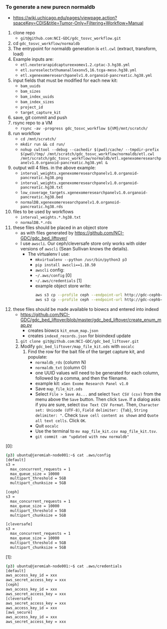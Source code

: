 ### To generate a new purecn normaldb
* https://wiki.uchicago.edu/pages/viewpage.action?spaceKey=CDIS&title=Tumor-Only+Filtering+Workflow+Manual
1. clone repo
   * `git@github.com:NCI-GDC/gdc_tosvc_workflow.git`
1. cd `gdc_tosvc_workflow/normaldb`
1. The entrypoint for normaldb generation is `etl.cwl` (extract, transform, load)
1. Example inputs are:
   * `etl.nexterarapidcaptureexomev1.2.cptac-3.hg38.yml`
   * `etl.sureselectxthumanallexonv5,16.tcga-meso.hg38.yml`
   * `etl.xgenexomeresearchpanelv1.0.organoid-pancreatic.hg38.yml`
1. input fields that must be modified for each new kit:
   * `bam_uuids`
   * `bam_sizes`
   * `bam_index_uuids`
   * `bam_index_sizes`
   * `project_id`
   * `target_capture_kit`
1. save, git commit and push
1. rsync repo to a VM
   * `rsync -av -progress gdc_tosvc_workflow ${VM}/mnt/scratch/`
1. run workflow
   * `cd /mnt/scratch/`
   * `mkdir run && cd run/`
   * ```nohup cwltool --debug --cachedir $(pwd)/cache/ --tmpdir-prefix $(pwd)/tmp/ /mnt/scratch/gdc_tosvc_workflow/normaldb/etl.cwl /mnt/scratch/gdc_tosvc_workflow/normaldb/etl.xgenexomeresearchpanelv1.0.organoid-pancreatic.hg38.yml &```
1. output will 4 files. in the above example:
   * `interval_weights.xgenexomeresearchpanelv1.0.organoid-pancreatic.hg38.png`
   * `interval_weights.xgenexomeresearchpanelv1.0.organoid-pancreatic.hg38.txt`
   * `low_coverage_targets.xgenexomeresearchpanelv1.0.organoid-pancreatic.hg38.bed`
   * `normalDB.xgenexomeresearchpanelv1.0.organoid-pancreatic.hg38.rds`
1. files to be used by workflows
   * `interval_weights.*.hg38.txt`
   * `normalDB.*.rds`
1. these files should be placed in an object store
   * as with files generated by https://github.com/NCI-GDC/gdc_bed_liftover/
   * I use `awscli`. Our ceph/cleversafe store only works with older versions of `awscli` (Sean Sullivan knows the details).
     * The virtualenv I use:
       * `mkvirtualenv --python /usr/bin/python3 p3`
       * `pip install awscli==1.10.50`
       * `awscli` config:
       * `~/.aws/config` [0]
       * `~/.aws/credentials` [1]
       * example object store write:
         ```bash
         aws s3 cp --profile ceph --endpoint-url http://gdc-cephb-objstore.osdc.io/ interval_weights.*.hg38.txt s3://capture-kits/auto/
         aws s3 cp --profile ceph --endpoint-url http://gdc-cephb-objstore.osdc.io/ normalDB.*.rds s3://capture-kits/auto/
         ```
1. these files should be made available to biowcs and entered into indexd
   * https://github.com/NCI-GDC/gdc_bed_liftover/blob/master/gdc_bed_liftover/create_enum_map.py
     * creates biowcs `kit_enum_map.json`
     * creates `indexd_records.json` for bioindexd update
   1. `git clone git@github.com:NCI-GDC/gdc_bed_liftover.git`
   1. Modify `gdc_bed_liftover/map_file_kit.ods` with `oocalc`
      1. Find the row for the bait file of the target capture kit, and populate:
         * `normaldb_rds` (column N)
         * `normaldb_txt` (column O)
         * one UUID values will need to be generated for each column, followed by a comma, and then the filename.
         * example kit: `xGen Exome Research Panel v1.0`
         * Save `map_file_kit.ods`
         * Select `File > Save As...` and select `Text CSV (csv)` from the menu above the `Save` button. Then click `Save`. If a dialog asks if you are sure, select `Use Text CSV Format`. Then, `Character set: Unicode (UTF-8)`, `Field delimiter: {Tab}`, `String delimiter: "`. Check `Save cell content as shown` and `Quote all text cells`. Click `OK`.
         * Quit `oocalc`
         * Use the terminal to `mv map_file_kit.csv map_file_kit.tsv`.
         * `git commit -am "updated with new normaldb"`



[0]:
```bash
(p3) ubuntu@jeremiah-node001:~$ cat .aws/config 
[default]
s3 =
  max_concurrent_requests = 1
  max_queue_size = 10000
  multipart_threshold = 5GB
  multipart_chunksize = 5GB

[ceph]
s3 =
  max_concurrent_requests = 1
  max_queue_size = 10000
  multipart_threshold = 5GB
  multipart_chunksize = 5GB

[cleversafe]
s3 =
  max_concurrent_requests = 1
  max_queue_size = 10000
  multipart_threshold = 5GB
  multipart_chunksize = 5GB
```
[1]:
```bash
(p3) ubuntu@jeremiah-node001:~$ cat .aws/credentials
[default]
aws_access_key_id = xxx
aws_secret_access_key = xxx
[ceph]
aws_access_key_id = xxx
aws_secret_access_key = xxx
[cleversafe]
aws_secret_access_key = xxx
aws_access_key_id = xxx
[aws_secure]
aws_access_key_id = xxx
aws_secret_access_key = xxx
```
